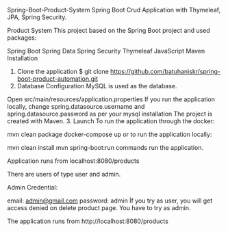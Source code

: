 Spring-Boot-Product-System
Spring Boot Crud Application with Thymeleaf, JPA, Spring Security.

Product System
This project based on the Spring Boot project and used packages:

Spring Boot
Spring Data
Spring Security
Thymeleaf
JavaScript
Maven
Installation
1. Clone the application
 $ git clone https://github.com/batuhaniskr/spring-boot-product-automation.git 
2. Database Configuration
MySQL is used as the database.

Open src/main/resources/application.properties
If you run the application locally, change spring.datasource.username and spring.datasource.password as per your mysql installation
The project is created with Maven.
3. Launch
To run the application through the docker:

mvn clean package
docker-compose up
or to run the application locally:

mvn clean install
mvn spring-boot:run
commands run the application.

Application runs from localhost:8080/products

There are users of type user and admin.

Admin Credential:

email: admin@gmail.com  password: admin
İf you try as user, you will get access denied on delete product page. You have to try as admin.

The application runs from http://localhost:8080/products
